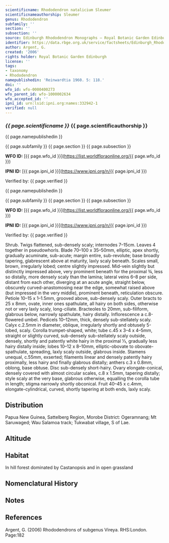 ```yaml
---
scientificname: Rhododendron natalicium Sleumer
scientificnameauthorship: Sleumer
genus: Rhododendron
subfamily: ''
section: ''
subsection: ''
source: Edinburgh Rhododendron Monographs – Royal Botanic Garden Edinburgh
identifier: https://data.rbge.org.uk/service/factsheets/Edinburgh_Rhododendron_Monographs.xhtml
author: Argent, G.
created: '2006'
rights holder: Royal Botanic Garden Edinburgh
license: ''
tags:
- taxonomy
- Rhododendron
namepublishedin: 'Reinwardtia 1960. 5: 118.'
doi: ''
wfo_id: wfo-0000400273
wfo_parent_id: wfo-1000002634
wfo_accepted_id: ''
ipni_id: urn:lsid:ipni.org:names:332942-1
verified: null
---
```

### _{{ page.scientificname }}_ {{ page.scientificauthorship }}
 {{ page.namepublishedin }}

{{ page.subfamily }} {{ page.section }} {{ page.subsection }}

**WFO ID:** [{{ page.wfo_id }}](https://list.worldfloraonline.org/{{ page.wfo_id }})

**IPNI ID:** [{{ page.ipni_id }}](https://www.ipni.org/n/{{ page.ipni_id }})

Verified by: {{ page.verified }}

 {{ page.namepublishedin }}

{{ page.subfamily }} {{ page.section }} {{ page.subsection }}

**WFO ID:** [{{ page.wfo_id }}](https://list.worldfloraonline.org/{{ page.wfo_id }})

**IPNI ID:** [{{ page.ipni_id }}](https://www.ipni.org/n/{{ page.ipni_id }})

Verified by: {{ page.verified }}



Shrub. Twigs flattened, sub-densely scaly; internodes 7–15cm. Leaves 4 together in pseudowhorls. Blade 70–100 x 35–50mm, elliptic, apex shortly, gradually acuminate, sub-acute; margin entire, sub-revolute; base broadly tapering, glabrescent above at maturity, laxly scaly beneath. Scales small, brown, irregularly lobed; centre slightly impressed. Mid-vein slightly but distinctly impressed above, very prominent beneath for the proximal ¾, less so distally, more densely scaly than the lamina; lateral veins 6–8 per side, distant from each other, diverging at an acute angle, straight below, obscurely curved-anastomosing near the edge, somewhat raised above (but impressed in the very middle), prominent beneath, reticulation obscure. Petiole 10–15 x 1–1.5mm, grooved above, sub-densely scaly. Outer bracts to 25 x 8mm, ovate, inner ones spathulate, all hairy on both sides, otherwise not or very laxly scaly, long-ciliate. Bracteoles to 20mm, sub-filiform, glabrous below, narrowly spathulate, hairy distally. Inflorescence a c.8-flowered umbel. Pedicels 10–12mm, thick, densely sub-stellately scaly. Calyx c.2.5mm in diameter, oblique, irregularly shortly and obtusely 5-lobed, scaly. Corolla trumpet-shaped, white; tube c.45 x 3–4 x 4–5mm, straight or slightly curved, sub-densely sub-stellately scaly outside, densely, shortly and patently white hairy in the proximal 1⁄3, gradually less hairy distally inside; lobes 10–12 x 8–10mm, elliptic-obovate to obovate-spathulate, spreading, laxly scaly outside, glabrous inside. Stamens unequal, c.55mm, exserted; filaments linear and densely patently hairy proximally, less hairy and finally glabrous distally; anthers c.3 x 0.8mm, oblong, base obtuse. Disc sub-densely short-hairy. Ovary elongate-conical, densely covered with almost circular scales, c.8 x 1.5mm, tapering distally; style scaly at the very base, glabrous otherwise, equalling the corolla tube in length; stigma narrowly shortly obconical. Fruit 40–45 x c.4mm, elongate-cylindrical, curved, shortly tapering at both ends, laxly scaly.

## Distribution
Papua New Guinea, Sattelberg Region, Morobe District: Ogeramnang; Mt Saruwaged; Wau Salamoa track; Tukwabat village, S of Lae.

## Altitude


## Habitat
In hill forest dominated by Castanopsis and in open grassland

## Nomenclatural History

                       
## Notes


## References

Argent, G. (2006) Rhododendrons of subgenus Vireya. RHS:London. Page:182
